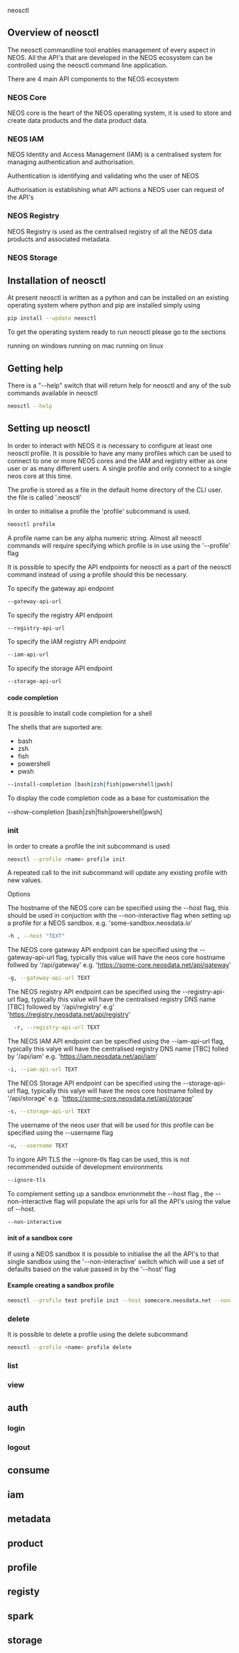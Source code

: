 neosctl 

## Overview of neosctl 

The neosctl commandline tool enables management of every aspect in NEOS. All the API's that are developed in the NEOS ecosystem can be controlled using the neosctl command line application. 

There are 4 main API components to the NEOS ecosystem 

### NEOS Core

NEOS core is the heart of the NEOS operating system, it is used to store and create data products and the data product data. 

### NEOS IAM 

NEOS Identity and Access Management (IAM) is a centralised system for managing authentication and authorisation. 

Authentication is identifying and validating who the user of NEOS  

Authorisation is establishing what API actions a NEOS user can request of the API's 

### NEOS Registry 

NEOS Registry is used as the centralised registry of all the NEOS data products and associated metadata.  

### NEOS Storage 

## Installation of neosctl 

At present neosctl is written as a python and can be installed on an existing operating system where python and pip are installed simply using  

```bash 
pip install --update neosctl 
```

To get the operating system ready to run neosctl please go to the sections 

running on windows <TODO>
running on mac <TODO>
running on linux <TODO>


## Getting help 

There is a "--help" switch that will return help for neosctl and any of the sub commands available in neosctl 

```bash
neosctl --help  
```

## Setting up neosctl  

In order to interact with NEOS it is necessary to configure at least one neosctl profile. It is possible to have any many profiles which can be used to connect to one or more NEOS cores and the IAM and registry either as one user or as many different users. A single profile and only connect to a single neos core at this time. 

The profie is stored as a file in the default home directory of the CLI user. the file is called '.neosctl' 

In order to initialise a profile the 'profile' subcommand is used. 

```bash
neosctl profile  
```
A profile name can be any alpha numeric string. Almost all neosctl commands will require specifying which profile is in use using the '--profile' flag 

It is possible to specify the API endpoints for neosctl as a part of the neosctl command instead of using a profile should this be necessary. 

To specify the gateway api endpoint 

```bash
--gateway-api-url
```

To specify the registry API endpoint 

```bash
--registry-api-url 
```

To specify the IAM registry API endpoint 
                                  
```bash
--iam-api-url
```

To specify the storage API endpoint 

```bash
--storage-api-url
```

#### code completion 

It is possible to install code completion for a shell 

The shells that are suported are: 

- bash 
- zsh 
- fish
- powershell
- pwsh

```bash
--install-completion [bash|zsh|fish|powershell|pwsh]
```       

To display the code completion code as a base for customisation the 

--show-completion [bash|zsh|fish|powershell|pwsh]


### init 

In order to create a profile the init subcommand is used 

```bash
neosctl --profile <name> profile init  
```
A repeated call to the init subcommand will update any existing profile with new values. 

Options  

The hostname of the NEOS core can be specified using the --host flag, this should be used in conjuction with the --non-interactive flag when setting up a profile for a NEOS sandbox. e.g. 'some-sandbox.neosdata.io'

```bash
-h , --host "TEXT" 
```

The NEOS core gateway API endpoint can be specified using the --gateway-api-url flag, typically this value will have the neos core hostname follwed by '/api/gateway' e.g. 'https://some-core.neosdata.net/api/gateway'

```bash 
-g, --gateway-api-url TEXT
```
The NEOS registry API endpoint can be specified using the --registry-api-url flag, typically this value will have the centralised registry DNS name [TBC] followed by '/api/registry' e.g' 'https://registry.neosdata.net/api/registry'  

```bash 
  -r, --registry-api-url TEXT
```

The NEOS IAM API endpoint can be specified using the --iam-api-url flag, typically this valye will have the centralised registry DNS name [TBC] folled by '/api/iam' e.g. 'https://iam.neosdata.net/api/iam'  

```bash 
-i, --iam-api-url TEXT
```

The NEOS Storage API endpoint can be specified using the --storage-api-url flag, typically this valye will have the neos core hostname folled by '/api/storage' e.g. 'https://some-core.neosdata.net/api/storage'  

```bash
-s, --storage-api-url TEXT
```

The username of the neos user that will be used for this profile can be specified using the --username flag 

```bash
-u, --username TEXT
```

To ingore API TLS the --ignore-tls flag can be used, this is not recommended outside of development environments 

```bash
--ignore-tls                 
```

To complement setting up a sandbox envrionmebt the --host flag , the --non-interactive flag will populate the api urls for all the API's using the value of --host. 

```bash
--non-interactive            
```

#### init of a sandbox core 

If using a NEOS sandbox it is possible to initialise the all the API's to that single sandbox using the '--non-interactive' switch which will use a set of defaults based on the value passed in by the '--host' flag 


#### Example creating a sandbox profile  

```bash
neosctl --profile test profile init --host somecore.neosdata.net --non-interactive 
```

### delete 

It is possible to delete a profile using the delete subcommand 

```bash
neosctl --profile <name> profile delete 
```

### list 

### view 


## auth 

### login 

### logout 



## consume 

## iam 

## metadata 

## product 

## profile 

## registy 

## spark 

## storage 

